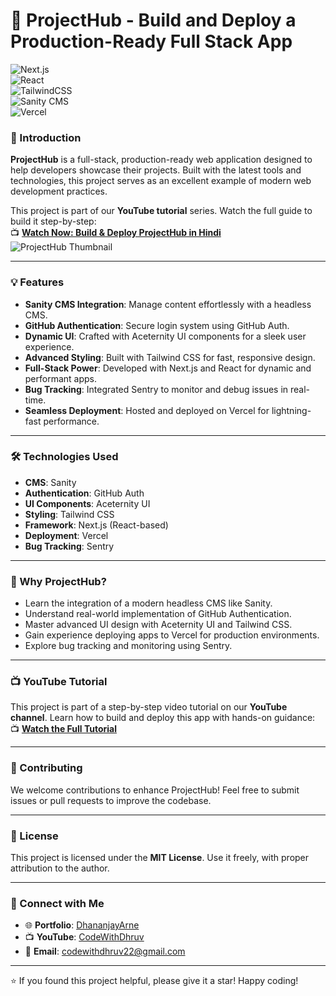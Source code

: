 
# 🚀 ProjectHub - Build and Deploy a Production-Ready Full Stack App  

![Next.js](https://img.shields.io/badge/Next.js-15-blue?style=flat-square)  
![React](https://img.shields.io/badge/React-19.0-blue?style=flat-square)  
![TailwindCSS](https://img.shields.io/badge/TailwindCSS-3.0-06B6D4?style=flat-square)  
![Sanity CMS](https://img.shields.io/badge/Sanity-CMS-red?style=flat-square)  
![Vercel](https://img.shields.io/badge/Vercel-Deployment-black?style=flat-square)  

### 🌟 Introduction  
**ProjectHub** is a full-stack, production-ready web application designed to help developers showcase their projects. Built with the latest tools and technologies, this project serves as an excellent example of modern web development practices.  

This project is part of our **YouTube tutorial** series. Watch the full guide to build it step-by-step:  
📺 **[Watch Now: Build & Deploy ProjectHub in Hindi](https://youtu.be/9koAAfPCBxM)**  
![ProjectHub Thumbnail]()  


---

### 💡 Features  
- **Sanity CMS Integration**: Manage content effortlessly with a headless CMS.  
- **GitHub Authentication**: Secure login system using GitHub Auth.  
- **Dynamic UI**: Crafted with Aceternity UI components for a sleek user experience.  
- **Advanced Styling**: Built with Tailwind CSS for fast, responsive design.  
- **Full-Stack Power**: Developed with Next.js and React for dynamic and performant apps.  
- **Bug Tracking**: Integrated Sentry to monitor and debug issues in real-time.  
- **Seamless Deployment**: Hosted and deployed on Vercel for lightning-fast performance.  

---

### 🛠️ Technologies Used  
- **CMS**: Sanity  
- **Authentication**: GitHub Auth  
- **UI Components**: Aceternity UI  
- **Styling**: Tailwind CSS  
- **Framework**: Next.js (React-based)  
- **Deployment**: Vercel  
- **Bug Tracking**: Sentry  

---

### 🎯 Why ProjectHub?  
- Learn the integration of a modern headless CMS like Sanity.  
- Understand real-world implementation of GitHub Authentication.  
- Master advanced UI design with Aceternity UI and Tailwind CSS.  
- Gain experience deploying apps to Vercel for production environments.  
- Explore bug tracking and monitoring using Sentry.  

---

### 📺 YouTube Tutorial  

This project is part of a step-by-step video tutorial on our **YouTube channel**. Learn how to build and deploy this app with hands-on guidance:  
📺 **[Watch the Full Tutorial](https://youtu.be/9koAAfPCBxM)**  

---

### 🌟 Contributing  

We welcome contributions to enhance ProjectHub! Feel free to submit issues or pull requests to improve the codebase.  

---

### 📄 License  

This project is licensed under the **MIT License**. Use it freely, with proper attribution to the author.  

---

### 🤝 Connect with Me  

- 🌐 **Portfolio**: [DhananjayArne](https://dhananjayarne.vercel.app/)  
- 📺 **YouTube**: [CodeWithDhruv](https://www.youtube.com/@CodeWithDhruv)  
- 📩 **Email**: [codewithdhruv22@gmail.com](mailto:codewithdhruv22@gmail.com)  

---

⭐ If you found this project helpful, please give it a star! Happy coding!  
